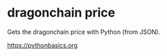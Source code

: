 # dragonchain price 

Gets the dragonchain price with Python (from JSON).

https://pythonbasics.org

